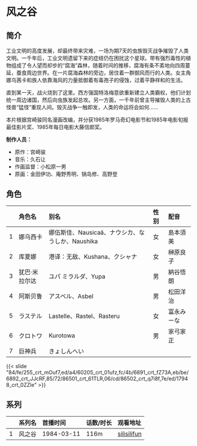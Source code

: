 # 风之谷


## 简介

工业文明的高度发展，却最终带来灾难，一场为期7天的虫族毁灭战争摧毁了人类文明。一千年后，工业文明遗留下来的症结仍在困扰这个星球。带有强烈毒性的植物组成了令人望而却步的“腐海”森林，随着时间的推移，腐海有条不紊地向四周蔓延，蚕食周边世界。在一片腐海森林的旁边，居住着一群御风而行的人类。女主角娜乌茜卡和族人依靠海风的力量抵御着有毒孢子的侵蚀，过着平静祥和的生活。  

直到某一天，战火烧到了这里。西方强国特洛梅意欲重新建立人类霸权，他们计划统一周边诸国，然后向虫族发起总攻。另一方面，一千年前曾主导摧毁人类的上古怪兽“猛怪”重现人间。毁灭战争一触即发，人类的命运将会如何……  

本片根据宫崎骏同名漫画改编，并分获1985年罗马奇幻电影节和1985年电影旬报最佳影片奖、1985年每日电影大藤信郎奖。

**制作人员：**
- 原作：宫崎骏
- 音乐：久石让
- 作画监督：小松原一男
- 原画：金田伊功、庵野秀明、锅岛修、高野登

## 角色

|     |   角色名   |   别名  | 性别 |  配音  |
|:--- |:------  |:----      |:---  |:--   |
| 1 | 娜乌西卡 | 娜伍斯佳、Nausicaä、ナウシカ、なうしか、Naushika | 女 | 島本須美 |
| 2 | 库夏娜 | 港译：无敌、Kushana、クシャナ | 女 | 榊原良子 |
| 3 | 犹巴·米拉尔达 | ユパ ミラルダ、Yupa | 男 | 納谷悟朗 |
| 4 | 阿斯贝鲁 | アスベル、Asbel | 男 | 松田洋治 |
| 5 | ラステル | Lastelle、Rastel、Rasteru | 女 | 冨永みーな |
| 6 | クロトワ | Kurotowa | 男 | 家弓家正 |
| 7 | 巨神兵 | きょしんへい |  |  |

{{< slide "84/fe/255_crt_mOuf7,ed/a4/60205_crt_01ufz,fc/4b/6891_crt_fZ73A,eb/be/6892_crt_JJcRF,85/72/86501_crt_61TLR,06/cd/86502_crt_q7i8f,7e/ed/17948_crt_0ZZle" >}}

## 系列

|     |   系列名   |   首播时间  | 话数/时长  | 观看地址 |
|:---  |:------    |:----      |:---       |:---  |
| 1 | 风之谷 | 1984-03-11 | 116m | [silisilifun](https://www.silisilifun.com/vodplay/MT77777Z/2/1/)  |



